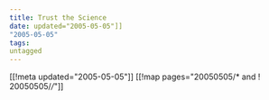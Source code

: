 ```yaml
---
title: Trust the Science
date: updated="2005-05-05"]]
"2005-05-05"
tags:
untagged
---
```

[[!meta updated="2005-05-05"]]
[[!map pages="20050505/* and ! 20050505/*/*"]]
